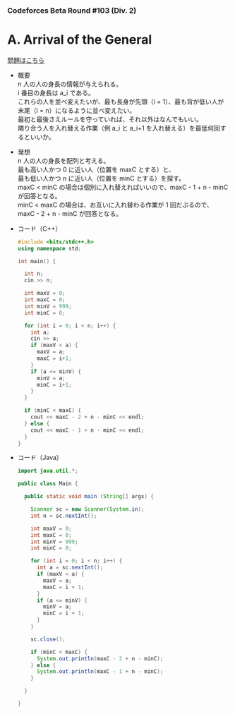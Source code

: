 ### Codeforces Beta Round #103 (Div. 2)

# A. Arrival of the General

  [問題はこちら](https://codeforces.com/problemset/problem/144/A)
  
- 概要<br>
  n 人の人の身長の情報が与えられる。<br>
  i 番目の身長は a_i である。<br>
  これらの人を並べ変えたいが、最も長身が先頭（i = 1）、最も背が低い人が末尾（i = n）になるように並べ変えたい。<br>
  最初と最後さえルールを守っていれば、それ以外はなんでもいい。<br>
  隣り合う人を入れ替える作業（例 a_i と a_i+1 を入れ替える）を最低何回するといいか。
  
- 発想<br>
  n 人の人の身長を配列と考える。<br>
  最も高い人かつ 0 に近い人（位置を maxC とする）と、<br>
  最も低い人かつ n に近い人（位置を minC とする）を探す。<br>
  maxC < minC の場合は個別に入れ替えればいいので、maxC - 1 + n - minC が回答となる。<br>
  minC < maxC の場合は、お互いに入れ替わる作業が 1 回だぶるので、maxC - 2 + n - minC が回答となる。
  
  
  
- コード（C++）

  ```cpp
  #include <bits/stdc++.h>
  using namespace std;

  int main() {

    int n;
    cin >> n;

    int maxV = 0;
    int maxC = 0;
    int minV = 999;
    int minC = 0;

    for (int i = 0; i < n; i++) {
      int a;
      cin >> a;
      if (maxV < a) {
        maxV = a;
        maxC = i+1;
      }
      if (a <= minV) {
        minV = a;
        minC = i+1;
      }
    } 

    if (minC < maxC) {
      cout << maxC - 2 + n - minC << endl;
    } else {
      cout << maxC - 1 + n - minC << endl;
    }
  }
  ```
  
- コード（Java）

  ```java
  import java.util.*;

  public class Main {

    public static void main (String[] args) {

      Scanner sc = new Scanner(System.in);
      int n = sc.nextInt();

      int maxV = 0;
      int maxC = 0;
      int minV = 999;
      int minC = 0;

      for (int i = 0; i < n; i++) {
        int a = sc.nextInt();
        if (maxV < a) {
          maxV = a;
          maxC = i + 1;
        }
        if (a <= minV) {
          minV = a;
          minC = i + 1;
        }
      }

      sc.close();

      if (minC < maxC) {
        System.out.println(maxC - 2 + n - minC);
      } else {
        System.out.println(maxC - 1 + n - minC);
      }

    }

  }
  ```
    
